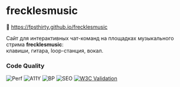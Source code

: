 # frecklesmusic

🎵 https://fpsthirty.github.io/frecklesmusic

Сайт для интерактивных чат-команд на площадках музыкального стрима **frecklesmusic**: <br>
клавиши, гитара, loop-станция, вокал.

### Code Quality
<!-- Эти бейджи обновляются автоматически при пуше коммита, не редактировать вручную -->
![Perf](https://img.shields.io/badge/dynamic/json?url=https://fpsthirty.github.io/frecklesmusic/docs/lighthouse-score.json&label=Performance&query=$.performance&suffix=%25&color=blue)
![A11Y](https://img.shields.io/badge/dynamic/json?url=https://fpsthirty.github.io/frecklesmusic/docs/lighthouse-score.json&label=Accessibility&query=$.accessibility&suffix=%25&color=green)
![BP](https://img.shields.io/badge/dynamic/json?url=https://fpsthirty.github.io/frecklesmusic/docs/lighthouse-score.json&label=Best%20Practices&query=$.best_practices&suffix=%25&color=orange)
![SEO](https://img.shields.io/badge/dynamic/json?url=https://fpsthirty.github.io/frecklesmusic/docs/lighthouse-score.json&label=SEO&query=$.seo&suffix=%25&color=yellow)
[![W3C Validation](https://img.shields.io/badge/W3C-Valid-green?logo=w3c)](https://validator.w3.org/nu/?doc=https%3A%2F%2Ffpsthirty.github.io%2Ffrecklesmusic%2F)
<!-- [![ESLint](https://img.shields.io/badge/ESLint-passing-brightgreen)](https://eslint.org/) добавить логику через пайплайн -->